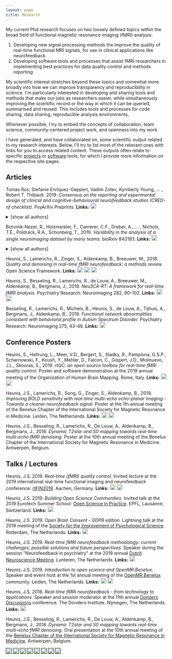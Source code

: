 ```yaml
---
layout: page
title: Research
---
```


My current Phd research focuses on two loosely defined topics within the broad field of functional magnetic resonance imaging (fMRI) analysis:

1. Developing new signal processing methods the improve the quality of real-time functional MRI signals, for use in clinical applications like neurofeedback
2. Developing software tools and processes that assist fMRI researchers in implementing best practices for data quality control and methods reporting

My scientific interest stretches beyond these topics and somewhat more broadly into how we can improve transparency and reproducibility in science. I'm particularly interested in developing and sharing tools and methods that make our jobs as researchers easier, while simultaneously improving the scientific record or the way in which it can be queried, summarised and reused. This includes tools and processes for code sharing, data sharing, reproducible analysis environments, 

Whenever possible, I try to embed the concepts of collaboration, team science, community-centered project work, and openness into my work. 

I have generated, and have collaborated on, some scientific output related to my research interests. Below, I'll try to list most of the relevant ones with links for you to access related content. These outputs often relate to specific [projects](projects.md) or [software](software.md) tools, for which I provide more information on the respective site pages.  

## Articles


Tomas Ros, Stefanie Enriquez-Geppert, Vadim Zotev, Kymberly Young, ... , Robert T. Thibault. 2019. *Consensus on the reporting and experimental design of clinical and cognitive-behavioural neurofeedback studies (CRED-nf checklist).* PsyArXiv Preprints.
**Links:** [<img src="https://img.shields.io/badge/-Preprint-blue" height="18px">](https://doi.org/10.31234/osf.io/nyx84)
<details>
  <summary>[show all authors]</summary>
  
Tomas Ros, Stefanie Enriquez-Geppert, Vadim Zotev, Kymberly Young, Guilherme Wood, Susan Whitfield-Gabrieli, Patrik Vuilleumier,Feng Wan, François Vialatte,  Dimitri Van De Ville, Doron Todder, Tanju Surmeli, James Sulzer, Ute Strehl, Barry Sterman, Naomi Steiner, Bettina Sorger, Surjo Soekadar,  Ranganatha  Sitaram,  Leslie  Sherlin,  Michael  Schönenberg,  Frank  Scharnowski,  Manuel Schabus,  Katya  Rubia,  Agostinho  Rosa,  Miriam  Reiners,  Jaime  Pineda,  Christian  Paret,  Alexei Ossadtchi,Andrew Nicholson, Wenya Nan, Javier Minguez, Jean-Arthur Micoulaud-Franchi, David M. A. Mehler, Michael Lührs, Joel Lubar, Fabien Lotte, David E. J. Linden, Jarrod Lewis-Peacock, Mikhail  Lebedev,  Ruth  Lanius,  Andrea  Kübler,Cornelia  Kranczioch,  Yury  Koush,  Lilian  Konicar, Simon H. Kohl, Silivia E. Kober, Manousos Klados, Camille Jeunet, Tieme Janssen, Rene J. Huster, Kerstin  Hoedlmoser,  Laurence  Hirshberg,  Stephan  Heunis,  Talma  Hendler,  Michelle  Hampson, Adrian  Guggisberg,  John  Gruzelier,Rainer  Göbel,  Nicolas  Gninenko,  Alireza  Gharabaghi,  Paul Frewen, Thomas Fovet, Thalia Fernandez, Carlos Escolano, Ann-Christine Ehlis, Renate Drechsler, R Christopher deCharms, Stefan Debener, Dirk De Ridder, Eddy Davelaar, Marco Congedo, Marc Cavazza, Rien M. H. M. Breteler, Daniel Brandeis, Jerzy Bodurka, Niels Birbaumer, Olga Bazanova, Robert Bauer, Beatrix Barth, Panagiotis Bamidis, Tibor Auer, Martijn Arns, Robert T. Thibault.
</details> 


Botvinik-Nezer, R., Holzmeister, F., Camerer, C.F., Dreber, A., ... , Nichols, T.E., Poldrack, R.A., Schonberg, T., 2019. *Variability in the analysis of a single neuroimaging dataset by many teams.* bioRxiv 843193.
**Links:** [<img src="https://img.shields.io/badge/-Preprint-blue" height="18px">](https://doi.org/10.1101/843193)
<details>
  <summary>[show all authors]</summary>
  
Botvinik-Nezer, R., Holzmeister, F., Camerer, C.F., Dreber, A., Huber, J., Johannesson, M., Kirchler, M., Iwanir, R., Mumford, J.A., Adcock, A., Avesani, P., Baczkowski, B., Bajracharya, A., Bakst, L., Ball, S., Barilari, M., Bault, N., Beaton, D., Beitner, J., Benoit, R., Berkers, R., Bhanji, J., Biswal, B., Bobadilla-Suarez, S., Bortolini, T., Bottenhorn, K., Bowring, A., Braem, S., Brooks, H., Brudner, E., Calderon, C., Camilleri, J., Castrellon, J., Cecchetti, L., Cieslik, E., Cole, Z., Collignon, O., Cox, R., Cunningham, W., Czoschke, S., Dadi, K., Davis, C., Luca, A.D., Delgado, M., Demetriou, L., Dennison, J., Di, X., Dickie, E., Dobryakova, E., Donnat, C., Dukart, J., Duncan, N.W., Durnez, J., Eed, A., Eickhoff, S., Erhart, A., Fontanesi, L., Fricke, G.M., Galvan, A., Gau, R., Genon, S., Glatard, T., Glerean, E., Goeman, J., Golowin, S., González-García, C., Gorgolewski, K., Grady, C., Green, M., Moreira, J.G., Guest, O., Hakimi, S., Hamilton, J.P., Hancock, R., Handjaras, G., Harry, B., Hawco, C., Herholz, P., Herman, G., Heunis, S., Hoffstaedter, F., Hogeveen, J., Holmes, S., Hu, C.-P., Huettel, S., Hughes, M., Iacovella, V., Iordan, A., Isager, P., Isik, A.I., Jahn, A., Johnson, M., Johnstone, T., Joseph, M., Juliano, A., Kable, J., Kassinopoulos, M., Koba, C., Kong, X.-Z., Koscik, T., Kucukboyaci, N.E., Kuhl, B., Kupek, S., Laird, A., Lamm, C., Langner, R., Lauharatanahirun, N., Lee, H., Lee, S., Leemans, A., Leo, A., Lesage, E., Li, F., Li, M., Lim, P.C., Lintz, E., Liphardt, S., Vermeer, A.L., Love, B., Mack, M., Malpica, N., Marins, T., Maumet, C., McDonald, K., McGuire, J., Melero, H., Leal, A.M., Meyer, B., Meyer, K., Mihai, P., Mitsis, G., Moll, J., Nielson, D., Nilsonne, G., Notter, M., Olivetti, E., Onicas, A., Papale, P., Patil, K., Peelle, J.E., Pérez, A., Pischedda, D., Poline, J.-B., Prystauka, Y., Ray, S., Reuter-Lorenz, P., Reynolds, R., Ricciardi, E., Rieck, J., Rodriguez-Thompson, A., Romyn, A., Salo, T., Samanez-Larkin, G., Sanz-Morales, E., Schlichting, M., Schultz, D., Shen, Q., Sheridan, M., Shiguang, F., Silvers, J., Skagerlund, K., Smith, A., Smith, D., Sokol-Hessner, P., Steinkamp, S., Tashjian, S., Thirion, B., Thorp, J., Tinghög, G., Tisdall, L., Tompson, S., Toro-Serey, C., Torre, J., Tozzi, L., Truong, V., Turella, L., Veer, A.E. van’t, Verguts, T., Vettel, J., Vijayarajah, S., Vo, K., Wall, M., Weeda, W.D., Weis, S., White, D., Wisniewski, D., Xifra-Porxas, A., Yearling, E., Yoon, S., Yuan, R., Yuen, K., Zhang, L., Zhang, X., Zosky, J., Nichols, T.E., Poldrack, R.A., Schonberg, T.
</details> 

Heunis, S., Lamerichs, R., Zinger, S., Aldenkamp, B., Breeuwer, M., 2018. *Quality and denoising in real-time fMRI neurofeedback: a methods review.* Open Science Framework.
**Links:** [<img src="https://img.shields.io/badge/-Preprint-blue" height="18px">](https://doi.org/10.31219/osf.io/xubhq)
[<img src="https://img.shields.io/badge/-Code-yellow" height="18px" >](https://github.com/jsheunis/quality-and-denoising-in-rtfmri-nf)
[<img src="https://img.shields.io/badge/-Twitter%20thread-00acee" height="18px" >](https://twitter.com/fmrwhy/status/1121074132681142272?s=20)


Heunis, S., Besseling, R., Lamerichs, R., de Louw, A., Breeuwer, M., Aldenkamp, B., Bergmans, J., 2018. *Neu3CA-RT: A framework for real-time fMRI analysis.* Psychiatry Research: Neuroimaging 282, 90–102.
**Links:** [<img src="https://img.shields.io/badge/-Article-red" height="18px">](https://doi.org/10.1016/j.pscychresns.2018.09.008)
[<img src="https://img.shields.io/badge/-Code-yellow" height="18px" >](https://github.com/jsheunis/Neu3CA-RT)


Besseling, R., Lamerichs, R., Michels, B., Heunis, S., de Louw, A., Tijhuis, A., Bergmans, J., Aldenkamp, B., 2018. *Functional network abnormalities consistent with behavioral profile in Autism Spectrum Disorder.* Psychiatry Research: Neuroimaging 275, 43–48. 
**Links:** [<img src="https://img.shields.io/badge/-Article-red" height="18px">](https://doi.org/10.1016/j.pscychresns.2018.02.006)


## Conference Posters

Heunis, S., Hellrung, L., Meer, V.D., Bergert, S., Sladky, R., Pamplona, G.S.P., Scharnowski, F., Koush, Y., Mehler, D., Falcon, C., Gispert, J.D., Molinuevo, J.L., Skouras, S., 2019. *rtQC: an open-source toolbox for real-time fMRI quality control.*  Poster and software demonstration at the 2019 annual meeting of the Organization of Human Brain Mapping. Rome, Italy.
**Links:** [<img src="https://img.shields.io/badge/-Poster-orange" height="18px">](https://doi.org/10.5281/zenodo.3239084)
[<img src="https://img.shields.io/badge/-Code-yellow" height="18px" >](https://github.com/rtQC-group/rtQC)


Heunis, J.S., Lamerichs, R., Song, G., Zinger, S., Aldenkamp, B., 2019. *Improving BOLD sensitivity with real-time multi-echo echo-planar imaging - Towards a cleaner neurofeedback signal.* Poster at the 1th annual meeting of the  Benelux Chapter of the International Society for Magnetic Resonance in Medicine. Leiden, The Netherlands.
**Links:** [<img src="https://img.shields.io/badge/-Poster-orange" height="18px">](https://doi.org/10.5281/zenodo.2553256)
[<img src="https://img.shields.io/badge/-Code-yellow" height="18px" >](https://github.com/jsheunis/rtme-fMRI-ISMRMb-2019)

Heunis, J.S., Besseling, R., Lamerichs, R., De Louw, A., Aldenkamp, B., Bergmans, J., 2018. *Dynamic T2star and S0 mapping towards real-time multi-echo fMRI denoising.* Poster at the 10th annual meeting of the Benelux Chapter of the International Society for Magnetic Resonance in Medicine. Antwerpen, Belgium.


## Talks / Lectures

Heunis, J.S. 2019. *Real-time (fMRI) quality control.* Invited lecture at the 2019 international real-time functional imaging and neurofeedback conference: [rtFIN2019](https://www.rtfin2019.org/107020). Aachen, Germany.
**Links:** [<img src="https://img.shields.io/badge/-Slides-brightgreen" height="18px" >](https://docs.google.com/presentation/d/1Vy8JhpivHKf9vzc5j_aW1sqCo5MH5ya6eEwuLX2Qg-4/edit#slide=id.g6bf6431053_0_10)
[<img src="https://img.shields.io/badge/-Twitter%20thread-00acee" height="18px" >](https://twitter.com/fmrwhy/status/1204002413587390470?s=20)


Heunis, J.S. 2019. *Building Open Science Communities.* Invited talk at the 2019 Eurotech Summer School: [Open Science in Practice](http://osip2019.epfl.ch/). EPFL, Lausanne, Switzerland.
**Links:** [<img src="https://img.shields.io/badge/-Slides-brightgreen" height="18px" >](https://docs.google.com/presentation/d/1-7x7tU-y-IUZVZzN-SBX0pI9qbsTGfLvKIsTmolJhro/edit#slide=id.p)


Heunis, J.S. 2019. *Open Brain Consent - GDPR edition.* Lightning talk at the 2019 meeting of the [Society for the Improvement of Psychological Science](https://www.improvingpsych.org/SIPS2019/). Rotterdam, The Netherlands.
**Links:** [<img src="https://img.shields.io/badge/-Slides-brightgreen" height="18px">](https://docs.google.com/presentation/d/1XEAebPfLFXb2hC2KeQs-mPopUC78Ar4BZ8ZF0h6nhjc/edit#slide=id.p)


Heunis, J.S. 2019. *Real-time fMRI neurofeedback methodology: current challenges, possible solutions and future perspectives.* Speaker during the session "Neurofeedback in psychiatry" at the 2019 annual [Dutch Neuroscience Meeting](https://dnm19.azuleon.org/). Lunteren, The Netherlands.
**Links:** [<img src="https://img.shields.io/badge/-Slides-brightgreen" height="18px">](https://osf.io/n8j4m/)


Heunis, J.S. 2019. *Introduction to open science and OpenMR Benelux.* Speaker and event host at the 1st annual meeting of the [OpenMR Benelux](https://openmrbenelux.github.io/) community. Leiden, The Netherlands.
**Links:** [<img src="https://img.shields.io/badge/-Slides-brightgreen" height="18px">](https://osf.io/4eqfb/)
[<img src="https://img.shields.io/badge/-Video-blueviolet" height="18px" >](https://weblectures.leidenuniv.nl/Mediasite/Play/ce9622b04be54d45809270964b22a6e41d)

Heunis, J.S. 2018. *Real-time fMRI neurofeedback - from technology to applications.* Speaker and session moderator at the 11th annual [Donders Discussions](https://www.ru.nl/dondersdiscussions/) conference. The Donders Institute. Nijmegen, The Netherlands.
**Links:** [<img src="https://img.shields.io/badge/-Slides-brightgreen" height="18px">](https://osf.io/rn43c/)

Heunis, J.S., Besseling, R., Lamerichs, R., De Louw, A., Aldenkamp, B., Bergmans, J., 2018. *Dynamic T2star and S0 mapping towards real-time multi-echo fMRI denoising.* Oral presentation at the 10th annual meeting of the [Benelux Chapter of the International Society for Magnetic Resonance in Medicine](https://www.ismrm-benelux.org/). Antwerpen, Belgium.


[<img src="https://img.shields.io/badge/-Article-red" height="18px" >]()
[<img src="https://img.shields.io/badge/-Preprint-blue" height="18px">]()
[<img src="https://img.shields.io/badge/-Slides-brightgreen" height="18px">]()
[<img src="https://img.shields.io/badge/-Poster-orange" height="18px">]()
[<img src="https://img.shields.io/badge/-Video-blueviolet" height="18px" >]()
[<img src="https://img.shields.io/badge/-PDF-grey" height="18px" >]()
[<img src="https://img.shields.io/badge/-Code-yellow" height="18px" >]()
[<img src="https://img.shields.io/badge/-Twitter%20thread-00acee" height="18px" >]()